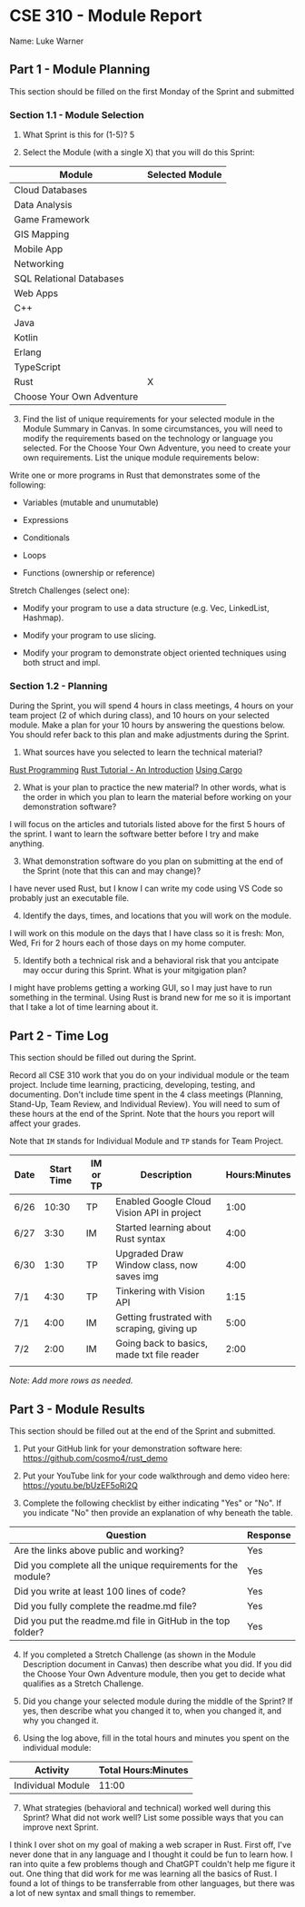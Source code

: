 # CSE 310 - Module Report

Name: Luke Warner

## Part 1 - Module Planning

This section should be filled on the first Monday of the Sprint and submitted

### Section 1.1 - Module Selection

1. What Sprint is this for (1-5)? 5

2. Select the Module (with a single X) that you will do this Sprint:

|Module                   |Selected Module|
|-------------------------|---------------|
|Cloud Databases          |               |
|Data Analysis            |               |
|Game Framework           |               |
|GIS Mapping              |               |
|Mobile App               |               |
|Networking               |               |
|SQL Relational Databases |               |
|Web Apps                 |               |
|C++                      |               |
|Java                     |               |
|Kotlin                   |               |
|Erlang                   |               |
|TypeScript               |               |
|Rust                     |       X       |
|Choose Your Own Adventure|               |

3. Find the list of unique requirements for your selected module in the Module Summary in Canvas.  In some circumstances, you will need to modify the requirements based on the technology or language you selected.  For the Choose Your Own Adventure, you need to create your own requirements.  List the unique module requirements below:

Write one or more programs in Rust that demonstrates some of the following:

* Variables (mutable and unumutable)

* Expressions

* Conditionals

* Loops

* Functions (ownership or reference)

Stretch Challenges (select one):

* Modify your program to use a data structure (e.g. Vec, LinkedList, Hashmap).

* Modify your program to use slicing.

* Modify your program to demonstrate object oriented techniques using both struct and impl.

### Section 1.2 - Planning

During the Sprint, you will spend 4 hours in class meetings, 4 hours on your team project (2 of which during class), and 10 hours on your selected module.  Make a plan for your 10 hours by answering the questions below.  You should refer back to this plan and make adjustments during the Sprint.

1. What sources have you selected to learn the technical material?

[Rust Programming](https://www.rust-lang.org/learn/get-started)
[Rust Tutorial - An Introduction](https://www.youtube.com/watch?v=T_KrYLW4jw8&t=1s)
[Using Cargo](https://doc.rust-lang.org/book/ch01-03-hello-cargo.html)

2. What is your plan to practice the new material?  In other words, what is the order in which you plan to learn the material before working on your demonstration software?

I will focus on the articles and tutorials listed above for the first 5 hours of the sprint. I want to learn the software better before I try and make anything.

3. What demonstration software do you plan on submitting at the end of the Sprint (note that this can and may change)?

I have never used Rust, but I know I can write my code using VS Code so probably just an executable file.

4. Identify the days, times, and locations that you will work on the module.

I will work on this module on the days that I have class so it is fresh: Mon, Wed, Fri for 2 hours each of those days on my home computer.

5. Identify both a technical risk and a behavioral risk that you antcipate may occur during this Sprint.  What is your mitgigation plan?

I might have problems getting a working GUI, so I may just have to run something in the terminal. Using Rust is brand new for me so it is important that I take a lot of time learning about it.

## Part 2 - Time Log

This section should be filled out during the Sprint. 

Record all CSE 310 work that you do on your individual module or the team project.  Include time learning, practicing, developing, testing, and documenting.  Don't include time spent in the 4 class meetings (Planning, Stand-Up, Team Review, and Individual Review).  You will need to sum of these hours at the end of the Sprint. Note that the hours you report will affect your grades.

Note that `IM` stands for Individual Module and `TP` stands for Team Project.  

|Date      |Start Time|IM or TP|Description                                 |Hours:Minutes|
|----------|----------|--------|--------------------------------------------|-------------|
|   6/26   |  10:30   |   TP   | Enabled Google Cloud Vision API in project |    1:00     |
|   6/27   |   3:30   |   IM   | Started learning about Rust syntax         |    4:00     |
|   6/30   |   1:30   |   TP   | Upgraded Draw Window class, now saves img  |    4:00     |
|   7/1    |   4:30   |   TP   | Tinkering with Vision API                  |    1:15     |
|   7/1    |   4:00   |   IM   | Getting frustrated with scraping, giving up|    5:00     |
|   7/2    |   2:00   |   IM   | Going back to basics, made txt file reader |    2:00     |
|          |          |        |                                            |             |

_Note: Add more rows as needed._


## Part 3 - Module Results

This section should be filled out at the end of the Sprint and submitted.

1. Put your GitHub link for your demonstration software here: https://github.com/cosmo4/rust_demo

2. Put your YouTube link for your code walkthrough and demo video here: https://youtu.be/bUzEF5oRi2Q

3. Complete the following checklist by either indicating "Yes" or "No". If you indicate "No" then provide an explanation of why beneath the table.

|Question                                                    |Response|
|------------------------------------------------------------|--------|
|Are the links above public and working?                     |  Yes   |
|Did you complete all the unique requirements for the module?|  Yes   |
|Did you write at least 100 lines of code?                   |  Yes   |
|Did you fully complete the readme.md file?                  |  Yes   |
|Did you put the readme.md file in GitHub in the top folder? |  Yes   |

4. If you completed a Stretch Challenge (as shown in the Module Description document in Canvas) then describe what you did.  If you did the Choose Your Own Adventure module, then you get to decide what qualifies as a Stretch Challenge.

5. Did you change your selected module during the middle of the Sprint?  If yes, then describe what you changed it to, when you changed it, and why you changed it.

6. Using the log above, fill in the total hours and minutes you spent on the individual module:

|Activity         |Total Hours:Minutes|
|-----------------|-------------------|
|Individual Module|       11:00       |

7. What strategies (behavioral and technical) worked well during this Sprint?  What did not work well?  List some possible ways that you can improve next Sprint.

I think I over shot on my goal of making a web scraper in Rust. First off, I've never done that in any language and I thought it could be fun to learn how. I ran into quite a few problems though and ChatGPT couldn't help me figure it out. One thing that did work for me was learning all the basics of Rust. I found a lot of things to be transferrable from other languages, but there was a lot of new syntax and small things to remember. 